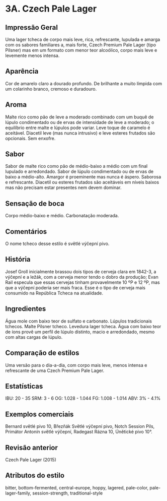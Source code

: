 # 3A. Czech Pale Lager

## Impressão Geral

Uma lager tcheca de corpo mais leve, rica, refrescante, lupulada e amarga com os sabores familiares a, mais forte, Czech Premium Pale Lager (tipo Pilsner) mas em um formato com menor teor alcoólico, corpo mais leve e levemente menos intensa.

## Aparência

Cor de amarelo claro a dourado profundo. De brilhante a muito límpida com um colarinho branco, cremoso e duradouro.

## Aroma

Malte rico como pão de leve a moderado combinado com um buquê de lúpulo condimentado ou de ervas de intensidade de leve a moderado; o equilíbrio entre malte e lúpulos pode variar. Leve toque de caramelo é aceitável. Diacetil leve (mas nunca intrusivo) e leve esteres frutados são opcionais. Sem enxofre.

## Sabor

Sabor de malte rico como pão de médio-baixo a médio com um final lupulado e arredondado. Sabor de lúpulo condimentado ou de ervas de baixo a médio-alto. Amargor é proeminente mas nunca é áspero. Saborosa e refrescante. Diacetil ou esteres frutados são aceitáveis em níveis baixos mas não precisam estar presentes nem devem dominar.

## Sensação de boca

Corpo médio-baixo e médio. Carbonatação moderada.

## Comentários

O nome tcheco desse estilo é světlé výčepní pivo.

## História

Josef Groll inicialmente brassou dois tipos de cerveja clara em 1842-3, a výčepní e a ležák, com a cerveja menor tendo o dobro da produção; Evan Rail especula que essas cervejas tinham provavelmente 10 ºP e 12 ºP, mas que a výčepní poderia ser mais fraca. Esse é o tipo de cerveja mais consumido na República Tcheca na atualidade.

## Ingredientes

Água mole com baixo teor de sulfato e carbonato. Lúpulos tradicionais tchecos. Malte Pilsner tcheco. Levedura lager tcheca. Água com baixo teor de íons provê um perfil de lúpulo distinto, macio e arredondado, mesmo com altas cargas de lúpulo.

## Comparação de estilos

Uma versão para o dia-a-dia, com corpo mais leve, menos intensa e refrescante de uma Czech Premium Pale Lager.

## Estatísticas

IBU: 20 - 35
SRM: 3 - 6
OG: 1.028 - 1.044
FG: 1.008 - 1.014
ABV: 3% - 4.1%

## Exemplos comerciais

Bernard světlé pivo 10, Březňák Světlé výčepní pivo, Notch Session Pils, Primátor Antonín světlé výčepní, Radegast Rázna 10, Únětické pivo 10°.

## Revisão anterior

Czech Pale Lager (2015)

## Atributos do estilo

bitter, bottom-fermented, central-europe, hoppy, lagered, pale-color, pale-lager-family, session-strength, traditional-style